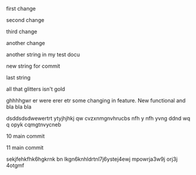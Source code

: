 first change

second change

third change

another change


another string in my test docu

new string for commit

last string 

all that glitters isn't gold


ghhhhgwr er were erer etr 
some changing in feature. New functional and bla bla bla

dsddsdsdwewertrt ytyjhjhkj qw cvzxnmgnvhrucbs nfh y nfh yvng
ddnd wq q opyk cqmgtnvycneb 

10 main commit

11 main commit

sekjfehkfhk6hgkrnk bn lkgn6knhldrtnl7j6ystej4ewj mpowrja3w9j orj3j 4otgmf
